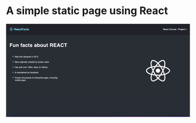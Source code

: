 # A simple static page using React

![Alt text](./images/../src/images/finalOutput.png "Static Page Using React")
